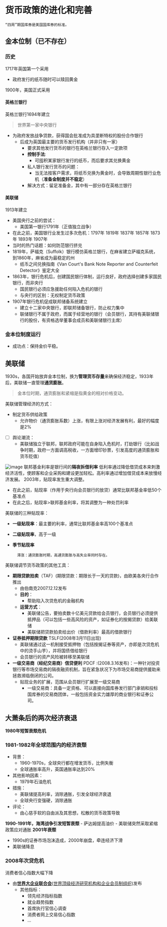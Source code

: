 # 货币政策的进化和完善

	“四周”期国库券是美国国库券的标准。 
## 金本位制（已不存在）
### 历史
1717年英国第一个采用
- 政府发行的纸币随时可以赎回黄金

1900年，美国正式采用
#### 英格兰银行
英格兰银行1694年建立
>世界第一家中央银行
- 为政府发放战争贷款，获得国会批准成为具垄断特权的股份合作银行
	- 后成为英国最主要的货币发行机构（并非只有一家）
		- 要求其他发行货币的银行在英格兰银行存入一定款项
		-  **控制手法**:
			- 可囤积某家银行发行的纸币，而后要求其兑换黄金
		- 私人银行发行货币的问题：
			- 当无法按客户需求，将纸币兑换为黄金时，会导致周期性银行业危机（**准备金制度并不稳定**）
		- 解决方式：留足准备金，其中有一部分存在英格兰银行 
#### 美联储
1913年建立
- 美国央行之前的尝试：
	- 美国第一银行1791年（正值独立战争）
- 在此之前，美国银行业发生过多次危机：1797年 1819年 1837年 1857年 1873年 1893年 1907年
- 当时的热门话题：如何防范银行挤兑
- 1819年，萨福克（Suffolk）银行模仿英格兰银行，在麻省建立萨福克系统，到1860年，麻省成为最稳定的州
	- 纸币之间兑换指南《Van Court's Bank Note Reporter and Counterfeit  Detector》鉴定大全
- 1863年，银行危机后，创建国民银行体制，运行良好，政府选择创建多家国民银行，而非央行
	- 国民银行必须应急援助任何陷入危机的银行
	- 与央行的区别：无权制定货币政策
- 1907年银行危机促成联邦储备系统建立
	- 建立十二家中央银行，即联邦储备银行，防止权力集中
	- 联储银行不属于政府，而属于经营地的银行（会员银行，其持有美联储银行的股份，有资格选举董事会成员和美联储银行主席）

### 金本位制度运行
- 成功点：保持金价平稳。

## 美联储
1930s，各国开始放弃金本位制，换为**管理货币存量**来确保经济稳定，1933年后，美联储一直管理**通货膨胀**。
> 金本位时期，通货膨胀和紧缩是指黄金的相对价格变动。

美联储管理经济的方式：
- 制定货币供给政策
	- 允许物价（通货膨胀系数）上涨，有限上涨对经济发展有利，最好的幅度是2%
- [ ] 舆论潮流：
	- 美联储独立于联邦，联邦政府可能在自身陷入危机时，打劫银行（比如战争时期，政府一方面调高税收，一方面增印钞票，引发高度的通货膨胀和货币贬值）

![image](https://github.com/Kingxiao/kingxiao-s-learning-notes.github.io/blob/gh-pages/%E9%87%91%E8%9E%8D%E5%B8%82%E5%9C%BA/%E5%9B%BE%E7%89%87/meilianchu.png)
联邦基金利率是银行间的**隔夜拆借利率**
低利率通过降低借贷成本来刺激经济活性，使顾客和企业采购和建设更加轻松。高利率通过增加借贷成本来放慢经济发展。
2003年，贴现率发生重大调整。
- 在此之前，贴现率（作用于央行向会员银行的放贷）通常比联邦基金率低50个基准点
- 在此之后，贴现率>联邦基金利率，将其调整为一种处罚利率

美联储的三种贴现率：
- **一级贴现率**：最主要的利率，通常比联邦基金率高100个基准点
- **二级贴现率**，高于一级
- **季节贴现率**

		滞涨：通货膨胀时期，高通货膨胀与高失业率同时存在。

美联储调节货币政策的其他工具：
- **期限贷款拍卖**（TAF）(期限贷款：期限长于一天的贷款)，由欧美各央行合作推出
	- 由伯南克2007.12.12发布
	- **目的**：
		- 帮助陷入次贷危机的金融机构
	- **运营方式**：
		- 美联储公告，要拍卖数十亿美元贷款给会员银行，会员银行必须提供抵押品（可以包括一些高风险的资产，如证券化的按揭贷款）给美联储
		- 美联储把贷款拍卖给出价（借款利率）最高的借款银行
- **证券抵押期限贷款** TSLF(2008年3月11日出现)
	- 美联储通过这一机制接受抵押物（包括按揭证券等资产，亦即是次贷危机中的烫手山芋），并将国债借给银行
	- 会员银行的资产风险被转移至美联储
-  **一级交易商（经纪交易商）信贷便利** PDCF :(2008.3.16发布)：一种针对投资银行等市场交易商的隔夜融资机制，旨在紧急状况下为市场交易商提供援助来拯救濒临倒闭的公司。
	-  贴现业务的扩展，范围从会员银行扩展至一级交易商
		- 一级交易商：具备一定资格、可以直接向国库券发行部门承销和投标国库券的交易商团体，一般包括资金实力雄厚的商业银行和证券公司。

## 大萧条后的两次经济衰退
**1980年短暂衰颓危机**
### 1981-1982年全球范围内的经济衰颓
- 背景：
	- 1960-1970s，全球央行都在增发货币，比例失衡
	- 全球通胀率高升，英国通胀率达到20%
- 其他影响因素：
	- 1979年石油危机
- 措施：
	- 美联储提高利率，消除通胀，引发全球经济衰退
	- 全球央行变强硬，消除通胀
- 评论：
	- 由心慈手软的自由派及其思想，松散的货币政策导致

**1990-1991年，海湾战争引发短暂衰颓**
	- 萨达姆提高油价
	- 美联储突然采取紧缩政策应对通胀
**2001年衰颓**
- 1990s的证券市场泡沫造成，2000年崩盘，牵连经济下滑
- 美联储降息
### 2008年次贷危机
消费者信心指数大幅下降
-	由[**世界大企业联合会**(世界顶级经济研究机构和企业会员制组织)](https://www.conference-board.org/)发布
	-	其他指标：
		-	领先经济指标指数
		-	就业趋势指数
		-	首席执行官信心调查
		-	消费者网上交易信心指数
		-	...
